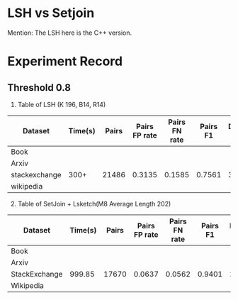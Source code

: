 # LSH vs Setjoin
Mention: The LSH here is the C++ version.

# Experiment Record

##  Threshold 0.8
1. Table of LSH (K 196, B14, R14)

| Dataset| Time(s) | Pairs | Pairs FP rate| Pairs FN rate| Pairs F1| Distinct Docs | Docs FP rate| Docs FN rate|
|----------|----------|----------|----------|----------|----------|----------|----------|----------|
| Book    |
| Arxiv    |
| stackexchange | 300+| 21486 | 0.3135 | 0.1585|0.7561|33456|0.2291|0.1153|
| wikipedia    |

2.  Table of SetJoin + Lsketch(M8 Average Length 202)

| Dataset| Time(s) | Pairs | Pairs FP rate| Pairs FN rate| Pairs F1| Distinct Docs | Docs FP rate| Docs FN rate|
|----------|----------|----------|----------|----------|----------|----------|----------|----------|
| Book          |  | |   |
| Arxiv         |  |  |   | 
| StackExchange |999.85 | 17670 | 0.0637 | 0.0562|0.9401|29507|0.0611|0.0497|
| Wikipedia     |  | |
